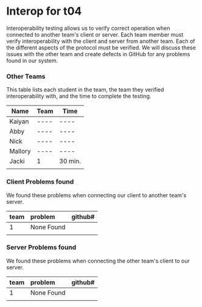 # Interop for t04

Interoperability testing allows us to verify correct operation when connected to another team's client or server.
Each team member must verify interoperability with the client and server from another team.
Each of the different aspects of the protocol must be verified.
We will discuss these issues with the other team and create defects in GitHub for any problems found in our system.
 
### Other Teams

This table lists each student in the team, the team they verified interoperability with, and the time to complete the testing.

| Name | Team | Time |
| ---- | ---- | ---- |
| Kaiyan | ---- | ---- |
| Abby | ---- | ---- |
| Nick | ---- | ---- |
| Mallory | ---- | ---- |
| Jacki | 1 | 30 min. |
|  |  | |


### Client Problems found

We found these problems when connecting our client to another team's server.

| team | problem | github# |
| :--- |  :--- | --- |
| 1 | None Found | |
|  |  |  |


### Server Problems found

We found these problems when connecting the other team's client to our server.

| team |  problem | github# |
| :--- |  :--- | --- |
| 1 | None Found | |
|  |  |  |